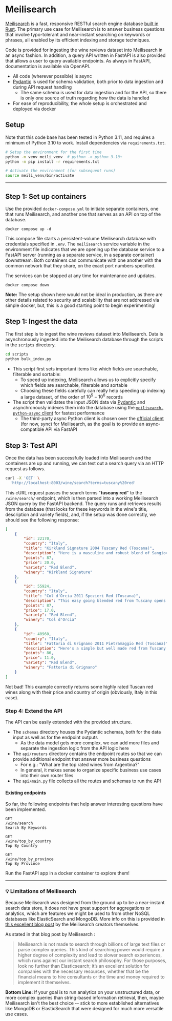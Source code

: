 # Meilisearch

[Meilisearch](https://www.meilisearch.com/docs/learn/what_is_meilisearch/overview) is a fast, responsive RESTful search engine database [built in Rust](https://github.com/meilisearch/meilisearch). The primary use case for Meilisearch is to answer business questions that involve typo-tolerant and near-instant searching on keywords or phrases, all enabled by its efficient indexing and storage techniques.

Code is provided for ingesting the wine reviews dataset into Meilisearch in an async fashion. In addition, a query API written in FastAPI is also provided that allows a user to query available endpoints. As always in FastAPI, documentation is available via OpenAPI.

* All code (wherever possible) is async
* [Pydantic](https://docs.pydantic.dev) is used for schema validation, both prior to data ingestion and during API request handling
  * The same schema is used for data ingestion and for the API, so there is only one source of truth regarding how the data is handled
* For ease of reproducibility, the whole setup is orchestrated and deployed via docker

## Setup

Note that this code base has been tested in Python 3.11, and requires a minimum of Python 3.10 to work. Install dependencies via `requirements.txt`.

```sh
# Setup the environment for the first time
python -m venv meili_venv  # python -> python 3.10+
python -m pip install -r requirements.txt

# Activate the environment (for subsequent runs)
source meili_venv/bin/activate
```

--- 

## Step 1: Set up containers

Use the provided `docker-compose.yml` to initiate separate containers, one that runs Meilisearch, and another one that serves as an API on top of the database.

```
docker compose up -d
```

This compose file starts a persistent-volume Meilisearch database with credentials specified in `.env`. The `meilisearch` service variable in the environment file indicates that we are opening up the database service to a FastAPI server (running as a separate service, in a separate container) downstream. Both containers can communicate with one another with the common network that they share, on the exact port numbers specified.

The services can be stopped at any time for maintenance and updates.

```
docker compose down
```

**Note:** The setup shown here would not be ideal in production, as there are other details related to security and scalability that are not addressed via simple docker, but, this is a good starting point to begin experimenting!


## Step 1: Ingest the data

The first step is to ingest the wine reviews dataset into Meilisearch. Data is asynchronously ingested into the Meilisearch database through the scripts in the `scripts` directory.

```sh
cd scripts
python bulk_index.py
```

* This script first sets important items like which fields are searchable, filterable and sortable:
  * To speed up indexing, Meilisearch allows us to explicitly specify which fields are searchable, filterable and sortable
  * Choosing these fields carefully can really help speeding up indexing a large dataset, of the order of $10^5-10^6$ records
* The script then validates the input JSON data via [Pydantic](https://docs.pydantic.dev) and asynchronously indexes them into the database using the [`meilisearch-python-async` client](https://github.com/sanders41/meilisearch-python-async) for fastest performance
  * The third-party async Python client is chosen over the [official client](https://github.com/meilisearch/meilisearch-python) (for now, sync) for Meilisearch, as the goal is to provide an async-compatible API via FastAPI


## Step 3: Test API

Once the data has been successfully loaded into Meilisearch and the containers are up and running, we can test out a search query via an HTTP request as follows.

```sh
curl -X 'GET' \
  'http://localhost:8003/wine/search?terms=tuscany%20red'
```

This cURL request passes the search terms "**tuscany red**" to the `/wine/search/` endpoint, which is then parsed into a working Meilisearch JSON query by the FastAPI backend. The query runs and retrieves results from the database (that looks for these keywords in the wine's title, description and variety fields), and, if the setup was done correctly, we should see the following response:

```json
[
    {
        "id": 22170,
        "country": "Italy",
        "title": "Kirkland Signature 2004 Tuscany Red (Toscana)",
        "description": "Here is a masculine and robust blend of Sangiovese, Cab Sauvignon and Merlot that exhibits thick concentration and aromas of exotic spices, cherry, prune, plum, vanilla and Amaretto. The nose is gorgeous but the mouthfeel is less convincing, with firm tannins.",
        "points": 87,
        "price": 20.0,
        "variety": "Red Blend",
        "winery": "Kirkland Signature"
    },
    {
        "id": 55924,
        "country": "Italy",
        "title": "Col d'Orcia 2011 Spezieri Red (Toscana)",
        "description": "This easy going blended red from Tuscany opens with bright cherry and blackberry aromas against a backdrop of bitter almond and a touch of Indian spice. The fresh acidity makes this a perfect pasta wine.",
        "points": 87,
        "price": 17.0,
        "variety": "Red Blend",
        "winery": "Col d'Orcia"
    },
    {
        "id": 40960,
        "country": "Italy",
        "title": "Fattoria di Grignano 2011 Pietramaggio Red (Toscana)",
        "description": "Here's a simple but well made red from Tuscany that has floral aromas of violet and rose with berry notes. The palate offers bright cherry, red currant and a touch of spice. Pair this with pasta dishes or grilled vegetables.",
        "points": 86,
        "price": 11.0,
        "variety": "Red Blend",
        "winery": "Fattoria di Grignano"
    }
]
```

Not bad! This example correctly returns some highly rated Tuscan red wines along with their price and country of origin (obviously, Italy in this case).

### Step 4: Extend the API

The API can be easily extended with the provided structure.

- The `schemas` directory houses the Pydantic schemas, both for the data input as well as for the endpoint outputs
  - As the data model gets more complex, we can add more files and separate the ingestion logic from the API logic here
- The `api/routers` directory contains the endpoint routes so that we can provide additional endpoint that answer more business questions
  - For e.g.: "What are the top rated wines from Argentina?"
  - In general, it makes sense to organize specific business use cases into their own router files
- The `api/main.py` file collects all the routes and schemas to run the API


#### Existing endpoints

So far, the following endpoints that help answer interesting questions have been implemented.

```
GET
/wine/search
Search By Keywords
```

```
GET
/wine/top_by_country
Top By Country
```

```
GET
/wine/top_by_province
Top By Province
```

Run the FastAPI app in a docker container to explore them!

---

### 💡 Limitations of Meilisearch

Because Meilisearch was designed from the ground up to be a near-instant search data store, it does not have great support for aggregations or analytics, which are features we might be used to from other NoSQL databases like ElasticSearch and MongoDB. More info on this is provided in [this excellent blog post](https://blog.meilisearch.com/why-should-you-use-meilisearch-over-elasticsearch/) by the Meilisearch creators themselves.

As stated in that blog post by Meilisearch :

> Meilisearch is not made to search through billions of large text files or parse complex queries. This kind of searching power would require a higher degree of complexity and lead to slower search experiences, which runs against our instant search philosophy. For those purposes, look no further than Elasticsearch; it’s an excellent solution for companies with the necessary resources, whether that be the financial means to hire consultants or the time and money required to implement it themselves.

**Bottom Line:** If your goal is to run analytics on your unstructured data, or more complex queries than string-based information retrieval, then, maybe Meilisearch isn't the best choice -- stick to more established alternatives like MongoDB or ElasticSearch that were designed for much more versatile use cases.
